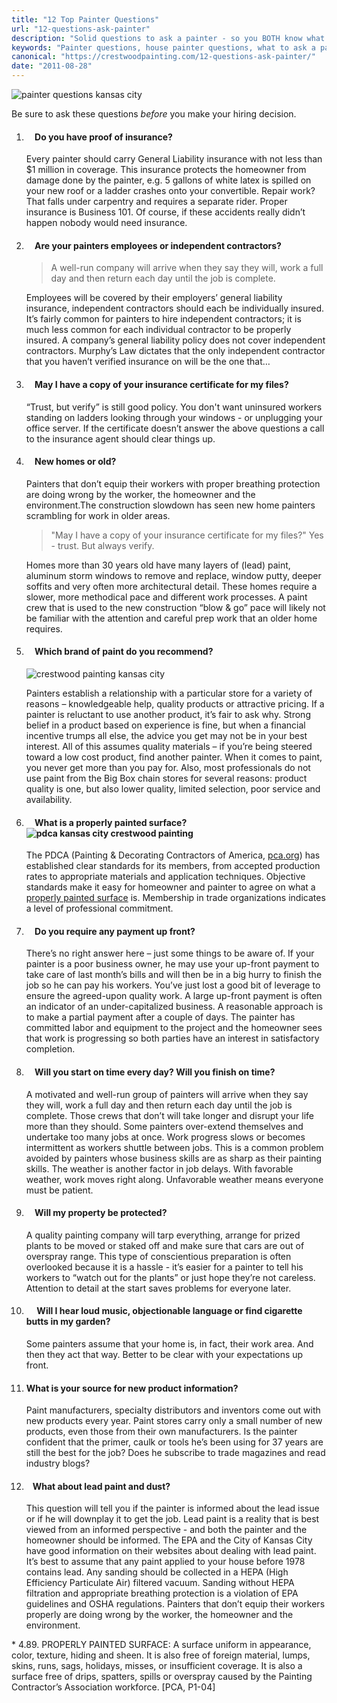 ```yaml
---
title: "12 Top Painter Questions"
url: "12-questions-ask-painter"
description: "Solid questions to ask a painter - so you BOTH know what to expect. Whether home or office painting, these questions help ensure a good experience."
keywords: "Painter questions, house painter questions, what to ask a painter, exterior painting questions, questions, Kansas City"
canonical: "https://crestwoodpainting.com/12-questions-ask-painter/"
date: "2011-08-28"
---
```


![painter questions kansas city](images/check-e1513993569887.jpg)

Be sure to ask these questions _before_ you make your hiring decision.

1. ####     Do you have proof of insurance?
    
    Every painter should carry General Liability insurance with not less than $1 million in coverage. This insurance protects the homeowner from damage done by the painter, e.g. 5 gallons of white latex is spilled on your new roof or a ladder crashes onto your convertible. Repair work? That falls under carpentry and requires a separate rider. Proper insurance is Business 101. Of course, if these accidents really didn’t happen nobody would need insurance.
    
2. ####     Are your painters employees or independent contractors?
    
    > A well-run company will arrive when they say they will, work a full day and then return each day until the job is complete.
    
    Employees will be covered by their employers’ general liability insurance, independent contractors should each be individually insured. It’s fairly common for painters to hire independent contractors; it is much less common for each individual contractor to be properly insured. A company’s general liability policy does not cover independent contractors. Murphy’s Law dictates that the only independent contractor that you haven’t verified insurance on will be the one that…
    
3. ####     May I have a copy of your insurance certificate for my files?
    
    “Trust, but verify” is still good policy. You don't want uninsured workers standing on ladders looking through your windows - or unplugging your office server. If the certificate doesn’t answer the above questions a call to the insurance agent should clear things up.
    
4. ####     New homes or old?
    
    Painters that don’t equip their workers with proper breathing protection are doing wrong by the worker, the homeowner and the environment.The construction slowdown has seen new home painters scrambling for work in older areas.
    
    > "May I have a copy of your insurance certificate for my files?" Yes - trust.
    > But always verify.
    
    Homes more than 30 years old have many layers of (lead) paint, aluminum storm windows to remove and replace, window putty, deeper soffits and very often more architectural detail. These homes require a slower, more methodical pace and different work processes. A paint crew that is used to the new construction “blow & go” pace will likely not be familiar with the attention and careful prep work that an older home requires.
    
5. ####     Which brand of paint do you recommend?
    
    ![crestwood painting kansas city](images/Suppliers-e1513993066551.jpg)
    
    Painters establish a relationship with a particular store for a variety of reasons – knowledgeable help, quality products or attractive pricing. If a painter is reluctant to use another product, it’s fair to ask why. Strong belief in a product based on experience is fine, but when a financial incentive trumps all else, the advice you get may not be in your best interest.
    All of this assumes quality materials – if you’re being steered toward a low cost product, find another painter. When it comes to paint, you never get more than you pay for. Also, most professionals do not use paint from the Big Box chain stores for several reasons: product quality is one, but also lower quality, limited selection, poor service and availability.
    
6. ####     What is a properly painted surface?![pdca kansas city crestwood painting](images/PDCA-e1513993940539.jpg)
    
    The PDCA (Painting & Decorating Contractors of America, [pca.org](https://pcapainted.org)) has established clear standards for its members, from accepted production rates to appropriate materials and application techniques. Objective standards make it easy for homeowner and painter to agree on what a [properly painted surface](https://crestwoodpainting.com/12-questions-ask-painter/#properlypainted) is. Membership in trade organizations indicates a level of professional commitment.
    
7. ####     Do you require any payment up front?
    
    There’s no right answer here – just some things to be aware of. If your painter is a poor business owner, he may use your up-front payment to take care of last month’s bills and will then be in a big hurry to finish the job so he can pay his workers. You’ve just lost a good bit of leverage to ensure the agreed-upon quality work. A large up-front payment is often an indicator of an under-capitalized business. A reasonable approach is to make a partial payment after a couple of days. The painter has committed labor and equipment to the project and the homeowner sees that work is progressing so both parties have an interest in satisfactory completion.
    
8. ####     Will you start on time every day? Will you finish on time?
    
    A motivated and well-run group of painters will arrive when they say they will, work a full day and then return each day until the job is complete. Those crews that don’t will take longer and disrupt your life more than they should.
    Some painters over-extend themselves and undertake too many jobs at once. Work progress slows or becomes intermittent as workers shuttle between jobs. This is a common problem avoided by painters whose business skills are as sharp as their painting skills.
    The weather is another factor in job delays. With favorable weather, work moves right along. Unfavorable weather means everyone must be patient.
    
9. ####     Will my property be protected?
    
    A quality painting company will tarp everything, arrange for prized plants to be moved or staked off and make sure that cars are out of overspray range. This type of conscientious preparation is often overlooked because it is a hassle - it’s easier for a painter to tell his workers to “watch out for the plants” or just hope they’re not careless. Attention to detail at the start saves problems for everyone later.
    
10. ####      Will I hear loud music, objectionable language or find cigarette butts in my garden?
    
    Some painters assume that your home is, in fact, their work area. And then they act that way. Better to be clear with your expectations up front.
    
11. #### What is your source for new product information?
    
    Paint manufacturers, specialty distributors and inventors come out with new products every year. Paint stores carry only a small number of new products, even those from their own manufacturers. Is the painter confident that the primer, caulk or tools he’s been using for 37 years are still the best for the job? Does he subscribe to trade magazines and read industry blogs?
    
12. ####    What about lead paint and dust?
    
    This question will tell you if the painter is informed about the lead issue or if he will downplay it to get the job. Lead paint is a reality that is best viewed from an informed perspective - and both the painter and the homeowner should be informed. The EPA and the City of Kansas City have good information on their websites about dealing with lead paint.
    It’s best to assume that any paint applied to your house before 1978 contains lead. Any sanding should be collected in a HEPA (High Efficiency Particulate Air) filtered vacuum. Sanding without HEPA filtration and appropriate breathing protection is a violation of EPA guidelines and OSHA regulations. Painters that don’t equip their workers properly are doing wrong by the worker, the homeowner and the environment.
    

\* 4.89. PROPERLY PAINTED SURFACE:
A surface uniform in appearance, color, texture, hiding and sheen. It is also free of foreign material, lumps, skins, runs, sags, holidays, misses, or insufficient coverage. It is also a surface free of drips, spatters, spills or overspray caused by the Painting Contractor’s Association workforce. \[PCA, P1-04\]
